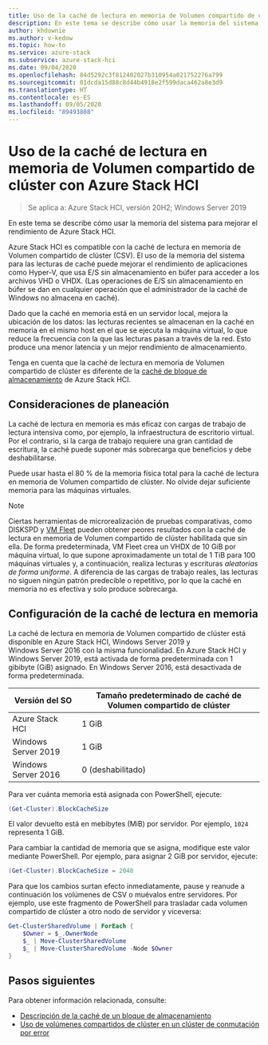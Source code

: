 ```yaml
---
title: Uso de la caché de lectura en memoria de Volumen compartido de clúster con Azure Stack HCI
description: En este tema se describe cómo usar la memoria del sistema para mejorar el rendimiento.
author: khdownie
ms.author: v-kedow
ms.topic: how-to
ms.service: azure-stack
ms.subservice: azure-stack-hci
ms.date: 09/04/2020
ms.openlocfilehash: 84d5292c3f812402027b310954a021752276a799
ms.sourcegitcommit: 01dcda15d88c8d44b4918e2f599daca462a8e3d9
ms.translationtype: HT
ms.contentlocale: es-ES
ms.lasthandoff: 09/05/2020
ms.locfileid: "89493808"
---
```

# <a name="use-the-csv-in-memory-read-cache-with-azure-stack-hci"></a>Uso de la caché de lectura en memoria de Volumen compartido de clúster con Azure Stack HCI

> Se aplica a: Azure Stack HCI, versión 20H2; Windows Server 2019

En este tema se describe cómo usar la memoria del sistema para mejorar el rendimiento de Azure Stack HCI.

Azure Stack HCI es compatible con la caché de lectura en memoria de Volumen compartido de clúster (CSV). El uso de la memoria del sistema para las lecturas de caché puede mejorar el rendimiento de aplicaciones como Hyper-V, que usa E/S sin almacenamiento en búfer para acceder a los archivos VHD o VHDX. (Las operaciones de E/S sin almacenamiento en búfer se dan en cualquier operación que el administrador de la caché de Windows no almacena en caché).

Dado que la caché en memoria está en un servidor local, mejora la ubicación de los datos: las lecturas recientes se almacenan en la caché en memoria en el mismo host en el que se ejecuta la máquina virtual, lo que reduce la frecuencia con la que las lecturas pasan a través de la red. Esto produce una menor latencia y un mejor rendimiento de almacenamiento.

Tenga en cuenta que la caché de lectura en memoria de Volumen compartido de clúster es diferente de la [caché de bloque de almacenamiento](../concepts/cache.md) de Azure Stack HCI.

## <a name="planning-considerations"></a>Consideraciones de planeación

La caché de lectura en memoria es más eficaz con cargas de trabajo de lectura intensiva como, por ejemplo, la infraestructura de escritorio virtual. Por el contrario, si la carga de trabajo requiere una gran cantidad de escritura, la caché puede suponer más sobrecarga que beneficios y debe deshabilitarse.

Puede usar hasta el 80 % de la memoria física total para la caché de lectura en memoria de Volumen compartido de clúster. No olvide dejar suficiente memoria para las máquinas virtuales.

  > [!NOTE]
  > Ciertas herramientas de microrealización de pruebas comparativas, como DISKSPD y [VM Fleet](https://github.com/Microsoft/diskspd/tree/master/Frameworks/VMFleet) pueden obtener peores resultados con la caché de lectura en memoria de Volumen compartido de clúster habilitada que sin ella. De forma predeterminada, VM Fleet crea un VHDX de 10 GiB por máquina virtual, lo que supone aproximadamente un total de 1 TiB para 100 máquinas virtuales y, a continuación, realiza lecturas y escrituras *aleatorias de forma uniforme*. A diferencia de las cargas de trabajo reales, las lecturas no siguen ningún patrón predecible o repetitivo, por lo que la caché en memoria no es efectiva y solo produce sobrecarga.

## <a name="configuring-the-in-memory-read-cache"></a>Configuración de la caché de lectura en memoria

La caché de lectura en memoria de Volumen compartido de clúster está disponible en Azure Stack HCI, Windows Server 2019 y Windows Server 2016 con la misma funcionalidad. En Azure Stack HCI y Windows Server 2019, está activada de forma predeterminada con 1 gibibyte (GiB) asignado. En Windows Server 2016, está desactivada de forma predeterminada.

| Versión del SO          | Tamaño predeterminado de caché de Volumen compartido de clúster |
|---------------------|------------------------|
| Azure Stack HCI     | 1 GiB                  |
| Windows Server 2019 | 1 GiB                  |
| Windows Server 2016 | 0 (deshabilitado)           |

Para ver cuánta memoria está asignada con PowerShell, ejecute:

```PowerShell
(Get-Cluster).BlockCacheSize
```

El valor devuelto está en mebibytes (MiB) por servidor. Por ejemplo, `1024` representa 1 GiB.

Para cambiar la cantidad de memoria que se asigna, modifique este valor mediante PowerShell. Por ejemplo, para asignar 2 GiB por servidor, ejecute:

```PowerShell
(Get-Cluster).BlockCacheSize = 2048
```

Para que los cambios surtan efecto inmediatamente, pause y reanude a continuación los volúmenes de CSV o muévalos entre servidores. Por ejemplo, use este fragmento de PowerShell para trasladar cada volumen compartido de clúster a otro nodo de servidor y viceversa:

```PowerShell
Get-ClusterSharedVolume | ForEach {
    $Owner = $_.OwnerNode
    $_ | Move-ClusterSharedVolume
    $_ | Move-ClusterSharedVolume -Node $Owner
}
```

## <a name="next-steps"></a>Pasos siguientes

Para obtener información relacionada, consulte:

- [Descripción de la caché de un bloque de almacenamiento](../concepts/cache.md)
- [Uso de volúmenes compartidos de clúster en un clúster de conmutación por error](/windows-server/failover-clustering/failover-cluster-csvs#enable-the-csv-cache-for-read-intensive-workloads-optional)
